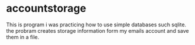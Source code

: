 # accountstorage
 This is program i was practicing how to use simple databases such sqlite. the probram creates storage information form my emails account and save them in a file.
